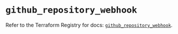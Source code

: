 # `github_repository_webhook`

Refer to the Terraform Registry for docs: [`github_repository_webhook`](https://registry.terraform.io/providers/integrations/github/6.3.0/docs/resources/repository_webhook).
